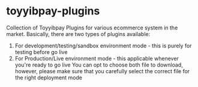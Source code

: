 # toyyibpay-plugins
Collection of Toyyibpay Plugins for various ecommerce system in the market. 
Basically, there are two types of plugins available:
1. For development/testing/sandbox environment mode - this is purely for testing before go live
2. For Production/Live environment mode - this applicable whenever you're ready to go live
You can opt to choose both file to download, however, please make sure that you carefully select the correct file for the right deployment mode
